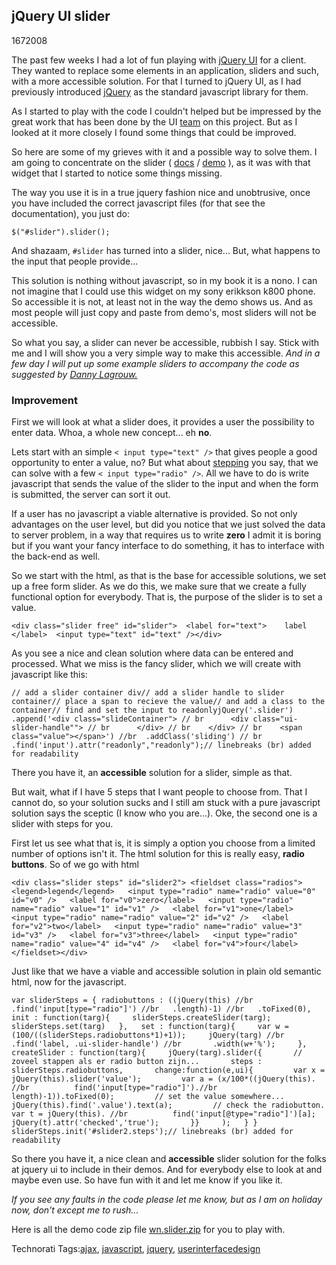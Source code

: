 <article><h2>jQuery UI slider</h2><time><span class="day">16</span><span class="month">7</span><span class="year">2008</span></time><p>The past few weeks I had a lot of fun playing with <a href="http://ui.jquery.com">jQuery UI</a> for a client. They wanted to replace some elements in an application, sliders and such, with a more accessible solution. For that I turned to jQuery UI, as I had previously introduced <a href="http://jquery.com">jQuery</a> as the standard javascript library for them.</p><p>As I started to play with the code I couldn't helped but be impressed by the great work that has been done by the UI <a href="http://ui.jquery.com/about">team</a> on this project. But as I looked at it more closely I found some things that could be improved.</p><p>So here are some of my grieves with it and a possible way to solve them. I am going to concentrate on the slider ( <a href="http://docs.jquery.com/UI/Slider">docs</a> / <a href="http://dev.jquery.com/view/tags/ui/1.5b2/demos/ui.slider.html">demo</a> ), as it was with that widget that I started to notice some things missing.</p><p>The way you use it is in a true jquery fashion nice and unobtrusive, once you have included the correct javascript files (for that see the documentation), you just do:</p><pre><code>$("#slider").slider();</code></pre><p>And shazaam, <code>#slider</code> has turned into a slider, nice... But, what happens to the input that people provide...</p><p>This solution is nothing without javascript, so in my book it is a nono. I can not imagine that I could use this widget on my sony erikkson k800 phone. So accessible it is not, at least not in the way the demo shows us. And as most people will just copy and paste from demo's, most sliders will not be accessible.</p><p>So what you say, a slider can never be accessible, rubbish I say. Stick with me and I will show you a very simple way to make this accessible. <em>And in a few day I will put up some example sliders to accompany the code as suggested by <a href="http://twitter.com/danny_l">Danny Lagrouw.</a></em></p><!--more--><h3>Improvement</h3><p>First we will look at what a slider does, it provides a user the possibility to enter data. Whoa, a whole new concept... eh <strong>no</strong>.</p><p>Lets start with an simple <code>&#60; input type="text" /&#62;</code> that gives people a good opportunity to enter a value, no? But what about <a href="#steps">stepping</a> you say, that we can solve with a few <code>&#60; input type="radio" /&#62;</code>. All we have to do is write javascript that sends the value of the slider to the input and when the form is submitted, the server can sort it out.</p><p>If a user has no javascript a viable alternative is provided. So not only advantages on the user level, but did you notice that we just solved the data to server problem, in a way that requires us to write <strong>zero</strong> I admit it is boring but if you want your fancy interface to do something, it has to interface with the back-end as well.</p><p>So we start with the html, as that is the base for accessible solutions, we set up a free form slider. As we do this, we make sure that we create a fully functional option for everybody. That is, the purpose of the slider is to set a value.</p><pre><code>&#60;div class="slider free" id="slider"&#62;  &#60;label for="text"&#62;    label  &#60;/label&#62;  &#60;input type="text" id="text" /&#62;&#60;/div&#62;</code></pre><p>As you see a nice and clean solution where data can be entered and processed. What we miss is the fancy slider, which we will create with javascript like this:</p><pre><code>// add a slider container div// add a slider handle to slider container// place a span to recieve the value// and add a class to the container// find and set the input to readonlyjQuery('.slider')  .append('&#60;div class="slideContainer"&#62; // br      &#60;div class="ui-slider-handle""&#62; // br      &#60;/div&#62; // br    &#60;/div&#62; // br    &#60;span class="value"&#62;&#60;/span&#62;') //br  .addClass('sliding') // br  .find('input').attr("readonly","readonly");// linebreaks (br) added for readability</code></pre><p>There you have it, an <strong>accessible</strong> solution for a slider, simple as that.</p><p>But wait, what if I have 5 steps that I want people to choose from. That I cannot do, so your solution sucks and I still am stuck with a pure javascript solution says the sceptic (I know who you are...). Oke, the second one is a slider with steps for you.</p><p>First let us see what that is, it is simply a option you choose from a limited number of options isn't it. The html solution for this is really easy, <strong>radio buttons</strong>. So of we go with html</p><pre id="steps"><code>&#60;div class="slider steps" id="slider2"&#62; &#60;fieldset class="radios"&#62;   &#60;legend&#62;legend&#60;/legend&#62;   &#60;input type="radio" name="radio" value="0" id="v0" /&#62;   &#60;label for="v0"&#62;zero&#60;/label&#62;   &#60;input type="radio" name="radio" value="1" id="v1" /&#62;   &#60;label for="v1"&#62;one&#60;/label&#62;   &#60;input type="radio" name="radio" value="2" id="v2" /&#62;   &#60;label for="v2"&#62;two&#60;/label&#62;   &#60;input type="radio" name="radio" value="3" id="v3" /&#62;   &#60;label for="v3"&#62;three&#60;/label&#62;   &#60;input type="radio" name="radio" value="4" id="v4" /&#62;   &#60;label for="v4"&#62;four&#60;/label&#62; &#60;/fieldset&#62;&#60;/div&#62;</code></pre><p>Just like that we have a viable and accessible solution in plain old semantic html, now for the javascript.</p><pre><code>var sliderSteps = { radiobuttons : ((jQuery(this) //br   .find('input[type="radio"]') //br   .length)-1) //br   .toFixed(0),   init : function(targ){     sliderSteps.createSlider(targ);     sliderSteps.set(targ)   },   set : function(targ){     var w = (100/((sliderSteps.radiobuttons*1)+1));     jQuery(targ) //br       .find('label, .ui-slider-handle') //br       .width(w+'%');     },     createSlider : function(targ){     jQuery(targ).slider({       // zoveel stappen als er radio button zijn...       steps : sliderSteps.radiobuttons,       change:function(e,ui){         var x = jQuery(this).slider('value');         var a = (x/100*((jQuery(this). //br          find('input[type="radio"]').//br          length)-1)).toFixed(0);         // set the value somewhere...         jQuery(this).find('.value').text(a);         // check the radiobutton.         var t = jQuery(this). //br          find('input[@type="radio"]')[a];         jQuery(t).attr('checked','true');       }}     );   } } sliderSteps.init('#slider2.steps');// linebreaks (br) added for readability</code></pre><p>So there you have it, a nice clean and <strong>accessible</strong> slider solution for the folks at jquery ui to include in their demos. And for everybody else to look at and maybe even use. So have fun with it and let me know if you like it.</p><p><em>If you see any faults in the code please let me know, but as I am on holiday now, don't except me to rush...</em></p><p>Here is all the demo code zip file <a href="http://www.wnas.nl/files/jquery-ui-slider/wnslider.zip" title="wn.slider.zip">wn.slider.zip</a> for you to play with.</p><!-- Technorati Tags Start --><p>Technorati Tags:<a href="http://technorati.com/tag/ajax" rel="tag">ajax</a>, <a href="http://technorati.com/tag/javascript" rel="tag">javascript</a>, <a href="http://technorati.com/tag/jquery" rel="tag">jquery</a>, <a href="http://technorati.com/tag/userinterfacedesign" rel="tag">userinterfacedesign</a></p><!-- Technorati Tags End --></article>
